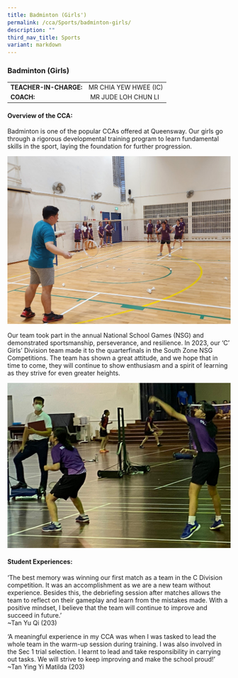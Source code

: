 ```yaml
---
title: Badminton (Girls')
permalink: /cca/Sports/badminton-girls/
description: ""
third_nav_title: Sports
variant: markdown
---
```

### Badminton (Girls)

|  	|  	|
|---	|---	|
| **TEACHER-IN-CHARGE:** 	| MR CHIA YEW HWEE  (IC)|
| **COACH:** 	| &nbsp;MR JUDE LOH CHUN LI	|



#### Overview of the CCA:&nbsp;  

Badminton is one of the popular CCAs offered at Queensway. Our girls go through a rigorous developmental training program to learn fundamental skills in the sport, laying the foundation for further progression.

![Badminton 1](/images/Badminton_1.jpg)

 Our team took part in the annual National School Games (NSG) and demonstrated sportsmanship, perseverance, and resilience. In 2023, our ‘C’ Girls’ Division team made it to the quarterfinals in the South Zone NSG Competitions. The team has shown a great attitude, and we hope that in time to come, they will continue to show enthusiasm and a spirit of learning as they strive for even greater heights.





![](/images/Badminton%202-NSG%20Competition%20-%20Chia%20Yew%20Hwee.jpeg)



#### Student Experiences:
  
‘The best memory was winning our first match as a team in the C Division competition. It was an accomplishment as we are a new team without experience. Besides this, the debriefing session after matches allows the team to reflect on their gameplay and learn from the mistakes made. With a positive mindset, I believe that the team will continue to improve and succeed in future.’
<br>
~Tan Yu Qi (203)

‘A meaningful experience in my CCA was when I was tasked to lead the whole team in the warm-up session during training. I was also involved in the Sec 1 trial selection. I learnt to lead and take responsibility in carrying out tasks. We will strive to keep improving and make the school proud!’
<br>~Tan Ying Yi Matilda (203)